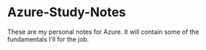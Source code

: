 # Azure-Study-Notes
These are my personal notes for Azure. It will contain some of the fundamentals I'll for the job. 
